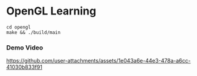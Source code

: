 # OpenGL Learning

```
cd opengl
make && ./build/main
```

### Demo Video

https://github.com/user-attachments/assets/1e043a6e-44e3-478a-a6cc-41030b833f91

